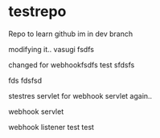 # testrepo
Repo to learn github
im in dev branch

modifying it.. vasugi
fsdfs

changed for webhookfsdfs
test
sfdsfs

fds
fdsfsd

stestres
servlet for webhook
servlet again..

webhook servlet

webhook listener
test
test
